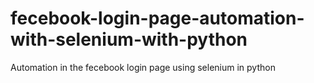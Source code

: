 # fecebook-login-page-automation-with-selenium-with-python
Automation in the fecebook login page using selenium in python
